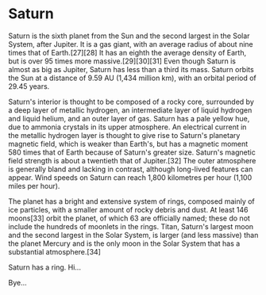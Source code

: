 # Saturn

Saturn is the sixth planet from the Sun and the second largest in the Solar System, after Jupiter. It is a gas giant, with an average radius of about nine times that of Earth.[27][28] It has an eighth the average density of Earth, but is over 95 times more massive.[29][30][31] Even though Saturn is almost as big as Jupiter, Saturn has less than a third its mass. Saturn orbits the Sun at a distance of 9.59 AU (1,434 million km), with an orbital period of 29.45 years.

Saturn's interior is thought to be composed of a rocky core, surrounded by a deep layer of metallic hydrogen, an intermediate layer of liquid hydrogen and liquid helium, and an outer layer of gas. Saturn has a pale yellow hue, due to ammonia crystals in its upper atmosphere. An electrical current in the metallic hydrogen layer is thought to give rise to Saturn's planetary magnetic field, which is weaker than Earth's, but has a magnetic moment 580 times that of Earth because of Saturn's greater size. Saturn's magnetic field strength is about a twentieth that of Jupiter.[32] The outer atmosphere is generally bland and lacking in contrast, although long-lived features can appear. Wind speeds on Saturn can reach 1,800 kilometres per hour (1,100 miles per hour).

The planet has a bright and extensive system of rings, composed mainly of ice particles, with a smaller amount of rocky debris and dust. At least 146 moons[33] orbit the planet, of which 63 are officially named; these do not include the hundreds of moonlets in the rings. Titan, Saturn's largest moon and the second largest in the Solar System, is larger (and less massive) than the planet Mercury and is the only moon in the Solar System that has a substantial atmosphere.[34]

Saturn has a ring. Hi... 

Bye... 